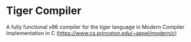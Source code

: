 # Tiger Compiler

A fully functional x86 compiler for the tiger language in Modern Compiler Implementation in C (https://www.cs.princeton.edu/~appel/modern/c)
